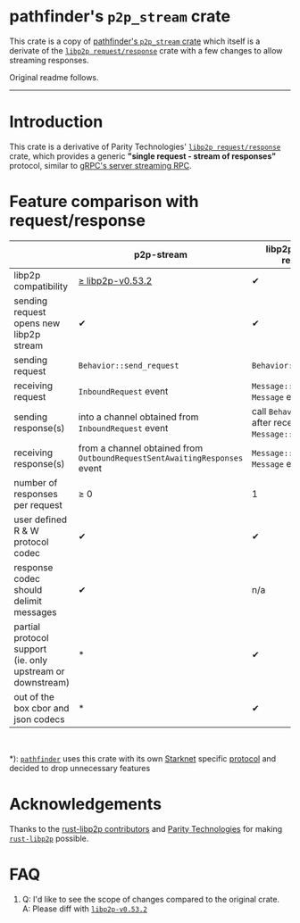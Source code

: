 # pathfinder's `p2p_stream` crate

This crate is a copy of [pathfinder's `p2p_stream` crate](https://github.com/eqlabs/pathfinder/blob/main/crates/p2p_stream) which itself is a derivate
of the [`libp2p request/response`](https://docs.rs/libp2p-request-response/latest/libp2p_request_response/) crate with a few changes to allow streaming responses.

Original readme follows.

-------------------

# Introduction

This crate is a derivative of Parity Technologies' [`libp2p request/response`](https://docs.rs/libp2p-request-response/latest/libp2p_request_response/) crate, which provides a generic **"single request - stream of responses"** protocol, similar to [gRPC's server streaming RPC](https://grpc.io/docs/what-is-grpc/core-concepts/#server-streaming-rpc).

# Feature comparison with request/response

|  | p2p-stream | libp2p-request-response |
| ----------- | ----------- | ----------- |
| libp2p compatibility | [≥ libp2p-v0.53.2](https://github.com/libp2p/rust-libp2p/releases/tag/libp2p-v0.53.2) | ✔ |
| sending request opens new libp2p stream | ✔ | ✔ |
| sending request | `Behavior::send_request` | `Behavior::send_request` |
| receiving request | `InboundRequest` event | `Message::Request` in `Message` event |
| sending response(s) | into a channel obtained from `InboundRequest` event | call `Behaviour` method after receiving `Message::Request` event |
| receiving response(s) | from a channel obtained from `OutboundRequestSentAwaitingResponses` event | `Message::Response` in `Message` event |
| number of responses per request | ≥ 0 | 1 |
| user defined R & W protocol codec | ✔ | ✔ |
| response codec should delimit messages | ✔ | n/a |
| partial protocol support<br>(ie. only upstream or downstream) | * | ✔ |
| out of the box cbor and json codecs | * | ✔ |

<br>

*): [`pathfinder`](https://github.com/eqlabs/pathfinder) uses this crate with its own [Starknet](https://www.starknet.io/) specific [protocol](https://github.com/starknet-io/starknet-p2p-specs) and decided to drop unnecessary features

# Acknowledgements

Thanks to the [rust-libp2p contributors](https://github.com/libp2p/rust-libp2p/graphs/contributors) and [Parity Technologies](https://www.parity.io/) for making [`rust-libp2p`](https://github.com/libp2p/rust-libp2p) possible.

# FAQ

1. Q: I'd like to see the scope of changes compared to the original crate.<br>
   A: Please diff with [`libp2p-v0.53.2`](https://github.com/libp2p/rust-libp2p/tree/libp2p-v0.53.2)
